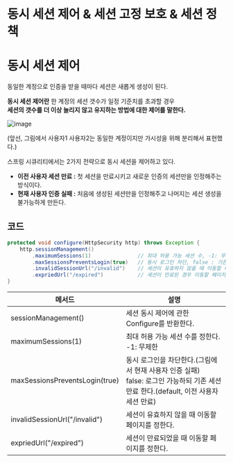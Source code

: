 동시 세션 제어 & 세션 고정 보호 & 세션 정책
============================================  
# 동시 세션 제어    
동일한 계정으로 인증을 받을 때마다 세션은 새롭게 생성이 된다.     
                
**동시 세션 제어란** 한 계정의 세션 갯수가 일정 기준치를 초과할 경우          
**세션의 갯수를 더 이상 늘리지 않고 유지하는 방법에 대한 제어를 말한다.**         

![image](https://user-images.githubusercontent.com/50267433/129349927-8741f285-6905-417d-8787-e6bb1dbc8e89.png)

(앞선, 그림에서 사용자1 사용자2는 동일한 계정이지만 가시성을 위해 분리해서 표현했다.)    
  
스프링 시큐리티에서는 2가지 전략으로 동시 세션을 제어하고 있다.    

* **이전 사용자 세션 만료 :** 첫 세션을 만료시키고 새로운 인증의 세션만을 인정해주는 방식이다.            
* **현재 사용자 인증 실패 :** 처음에 생성된 세션만을 인정해주고 나머지는 세션 생성을 불가능하게 만든다.   

## 코드 
```java
protected void configure(HttpSecurity http) throws Exception {
    http.sessionManagement()
        .maximumSessions(1)               // 최대 허용 가능 세션 수, -1: 무제한 
        .maxSessionsPreventsLogin(true)   // 동시 로그인 차단, false : 기존 세션 만료 
        .invalidSessionUrl("/invalid")    // 세션이 유효하지 않을 때 이동할 페이지 
        .expriedUrl("/expired")           // 세션이 만료된 경우 이동할 페이지
}
``` 
   
|메서드|설명|  
|-----|----|  
|sessionManagement()|세션 동시 제어에 관한 Configure를 반환한다.|     
|maximumSessions(1)|최대 허용 가능 세션 수를 정한다.<br> -1: 무제한 |    
|maxSessionsPreventsLogin(true)|동시 로그인을 차단한다.(그림에서 현재 사용자 인증 실패)<br> false: 로그인 가능하되 기존 세션 만료 한다.(default, 이전 사용자 세션 만료)|     
|invalidSessionUrl("/invalid")|세션이 유효하지 않을 때 이동할 페이지를 정한다.|      
|expriedUrl("/expired")|세션이 만료되었을 때 이동할 페이지를 정한다.|      









































